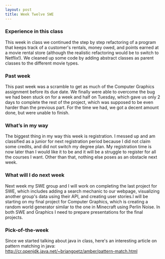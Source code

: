 ```yaml
---
layout: post
title: Week Twelve SWE
---
```


### Experience in this class 
This week in class we continued the step by step refactoring of a program that keeps track of a customer's rentals, money owed, and points earned at a movie rental store (although the realistic refactoring would be to switch to Netflix!). We cleaned up some code by adding abstract classes as parent classes to the different movie types.

### Past week  
This past week was a scramble to get as much of the Computer Graphics assignment before its due date. We finally were able to overcome the bug we had been stuck on for a week and half on Tuesday, which gave us only 2 days to complete the rest of the project, which was supposed to be even harder than the previous part. For the time we had, we got a decent amount done, but were unable to finish. 

### What’s in my way
The biggest thing in my way this week is registration. I messed up and am classified as a junior for next registration period because I did not claim some credits, and did not switch my degree plan. My registration time is now later than I would like it to be and it will be a struggle to register for all the courses I want. Other than that, nothing else poses as an obstacle next week.

### What will I do next week
Next week my SWE group and I will work on completing the last project for SWE, which includes adding a search mechanic to our webpage, visualizing another group's data using their API, and creating user stories.I will be starting on my final project for Computer Graphics, which is creating a random world generator similar to the one in Minecraft using Perlin Noise. In both SWE and Graphics I need to prepare presentations for the final projects.

### Pick-of-the-week
Since we started talking about java in class, here's an interesting article on pattern matching in java: http://cr.openjdk.java.net/~briangoetz/amber/pattern-match.html

